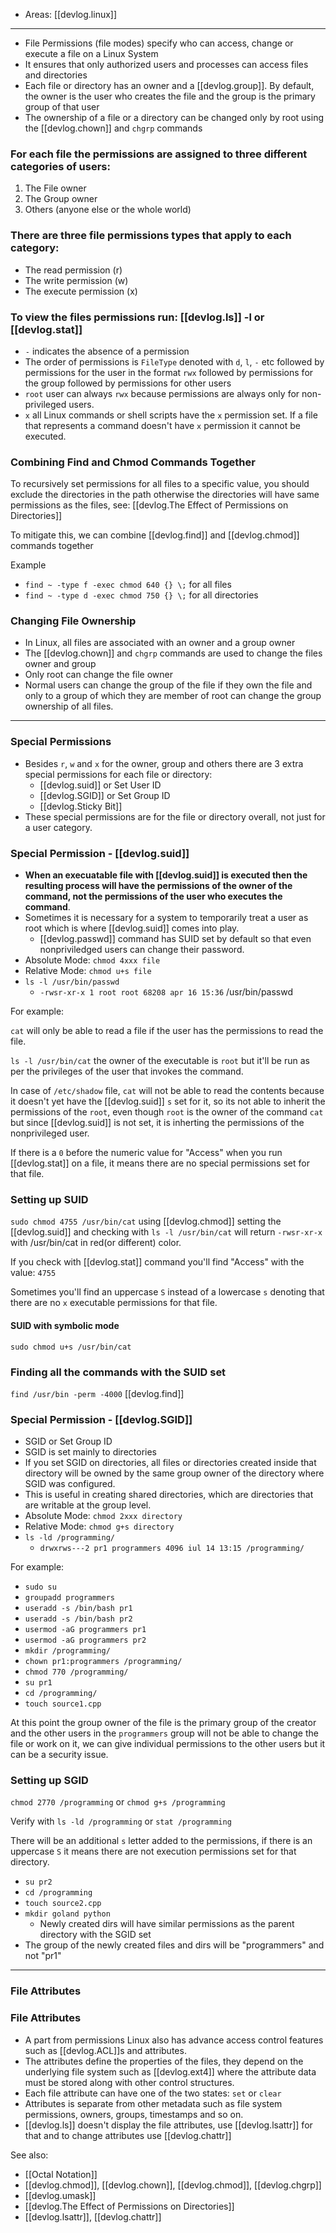 
- Areas: [[devlog.linux]]

---

- File Permissions (file modes) specify who can access, change or execute a file on a Linux System
- It ensures that only authorized users and processes can access files and directories
- Each file or directory has an owner and a [[devlog.group]]. By default, the owner is the user who creates the file and the group is the primary group of that user
- The ownership of a file or a directory can be changed only by root using the [[devlog.chown]] and `chgrp` commands

### For each file the permissions are assigned to three different categories of users:

1.  The File owner
2.  The Group owner
3.  Others (anyone else or the whole world)

### There are three file permissions types that apply to each category:

- The read permission (r)
- The write permission (w)
- The execute permission (x)

### To view the files permissions run: [[devlog.ls]] -l or [[devlog.stat]]

- `-` indicates the absence of a permission
- The order of permissions is `FileType` denoted with `d`, `l`, `-` etc followed by permissions for the user in the format `rwx` followed by permissions for the group followed by permissions for other users
- `root` user can always `rwx` because permissions are always only for non-privileged users.
- `x` all Linux commands or shell scripts have the `x` permission set. If a file that represents a command doesn't have `x` permission it cannot be executed.

### Combining Find and Chmod Commands Together

To recursively set permissions for all files to a specific value, you should exclude the directories in the path otherwise the directories will have same permissions as the files, see: [[devlog.The Effect of Permissions on Directories]]

To mitigate this, we can combine [[devlog.find]] and [[devlog.chmod]] commands together

Example

- `find ~ -type f -exec chmod 640 {} \;` for all files
- `find ~ -type d -exec chmod 750 {} \;` for all directories

### Changing File Ownership

- In Linux, all files are associated with an owner and a group owner
- The [[devlog.chown]] and `chgrp` commands are used to change the files owner and group
- Only root can change the file owner
- Normal users can change the group of the file if they own the file and only to a group of which they are member of root can change the group ownership of all files.

---

### Special Permissions

- Besides `r`, `w` and `x` for the owner, group and others there are 3 extra special permissions for each file or directory:
  - [[devlog.suid]] or Set User ID
  - [[devlog.SGID]] or Set Group ID
  - [[devlog.Sticky Bit]]
- These special permissions are for the file or directory overall, not just for a user category.

### Special Permission - [[devlog.suid]]

- **When an execuatable file with [[devlog.suid]] is executed then the resulting process will have the permissions of the owner of the command, not the permissions of the user who executes the command**.
- Sometimes it is necessary for a system to temporarily treat a user as root which is where [[devlog.suid]] comes into play.
  - [[devlog.passwd]] command has SUID set by default so that even nonpriviledged users can change their password.
- Absolute Mode: `chmod 4xxx file`
- Relative Mode: `chmod u+s file`
- `ls -l /usr/bin/passwd`
  - `-rwsr-xr-x 1 root root 68208 apr 16 15:36` /usr/bin/passwd

For example:

`cat` will only be able to read a file if the user has the permissions to read the file.

`ls -l /usr/bin/cat` the owner of the executable is `root` but it'll be run as per the privileges of the user that invokes the command.

In case of `/etc/shadow` file, `cat` will not be able to read the contents because it doesn't yet have the [[devlog.suid]] `s` set for it, so its not able to inherit the permissions of the `root`, even though `root` is the owner of the command `cat` but since [[devlog.suid]] is not set, it is inherting the permissions of the nonprivileged user.

If there is a `0` before the numeric value for "Access" when you run [[devlog.stat]] on a file, it means there are no special permissions set for that file.

### Setting up SUID

`sudo chmod 4755 /usr/bin/cat` using [[devlog.chmod]] setting the [[devlog.suid]] and checking with `ls -l /usr/bin/cat` will return `-rwsr-xr-x` with /usr/bin/cat in red(or different) color.

If you check with [[devlog.stat]] command you'll find "Access" with the value: `4755`

Sometimes you'll find an uppercase `S` instead of a lowercase `s` denoting that there are no `x` executable permissions for that file.

#### SUID with symbolic mode

`sudo chmod u+s /usr/bin/cat`

### Finding all the commands with the SUID set

`find /usr/bin -perm -4000` [[devlog.find]]

### Special Permission - [[devlog.SGID]]

- SGID or Set Group ID
- SGID is set mainly to directories
- If you set SGID on directories, all files or directories created inside that directory will be owned by the same group owner of the directory where SGID was configured.
- This is useful in creating shared directories, which are directories that are writable at the group level.
- Absolute Mode: `chmod 2xxx directory`
- Relative Mode: `chmod g+s directory`
- `ls -ld /programming/`
  - `drwxrws---2 pr1 programmers 4096 iul 14 13:15 /programming/`

For example:

- `sudo su`
- `groupadd programmers`
- `useradd -s /bin/bash pr1`
- `useradd -s /bin/bash pr2`
- `usermod -aG programmers pr1`
- `usermod -aG programmers pr2`
- `mkdir /programming/`
- `chown pr1:programmers /programming/`
- `chmod 770 /programming/`
- `su pr1`
- `cd /programming/`
- `touch source1.cpp`

At this point the <span class="underline">group owner of the file is the primary group of the creator</span> and the other users in the `programmers` group will not be able to change the file or work on it, we can give individual permissions to the other users but it can be a security issue.

### Setting up SGID

`chmod 2770 /programming` or `chmod g+s /programming`

Verify with `ls -ld /programming` or `stat /programming`

There will be an additional `s` letter added to the permissions, if there is an uppercase `S` it means there are not execution permissions set for that directory.

- `su pr2`
- `cd /programming`
- `touch source2.cpp`
- `mkdir goland python`
  - Newly created dirs will have similar permissions as the parent directory with the SGID set
- The group of the newly created files and dirs will be "programmers" and not "pr1"

---

### File Attributes

### File Attributes

- A part from permissions Linux also has advance access control features such as [[devlog.ACL]]s and attributes.
- The attributes define the properties of the files, they depend on the underlying file system such as [[devlog.ext4]] where the attribute data must be stored along with other control structures.
- Each file attribute can have one of the two states: `set` or `clear`
- Attributes is separate from other metadata such as file system permissions, owners, groups, timestamps and so on.
- [[devlog.ls]] doesn't display the file attributes, use [[devlog.lsattr]] for that and to change attributes use [[devlog.chattr]]

See also:

- [[Octal Notation]]
- [[devlog.chmod]], [[devlog.chown]], [[devlog.chmod]], [[devlog.chgrp]]
- [[devlog.umask]]
- [[devlog.The Effect of Permissions on Directories]]
- [[devlog.lsattr]], [[devlog.chattr]]
